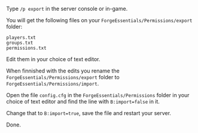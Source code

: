 Type ``/p export`` in the server console or in-game.

You will get the following files on your ``ForgeEssentials/Permissions/export`` folder:

    players.txt
    groups.txt
    permissions.txt

Edit them in your choice of text editor.

When finnished with the edits you rename the ``ForgeEssentials/Permissions/export`` folder to ``ForgeEssentials/Permissions/import``.

Open the file ``config.cfg`` in the ``ForgeEssentials/Permissions`` folder in your choice of text editor and find the line with ``B:import=false`` in it.

Change that to ``B:import=true``, save the file and restart your server.

Done.